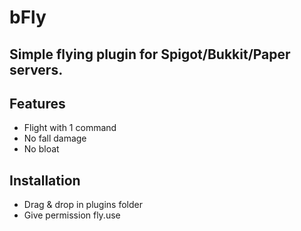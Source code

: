 
# bFly




## Simple flying plugin for Spigot/Bukkit/Paper servers.


## Features

- Flight with 1 command
- No fall damage
- No bloat


## Installation

- Drag & drop in plugins folder
- Give permission fly.use
    

